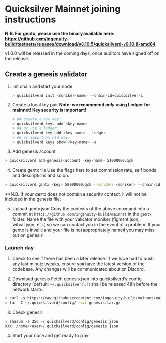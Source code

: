 # Quicksilver Mainnet joining instructions

**N.B. For gentx, please use the binary available here: https://github.com/ingenuity-build/testnets/releases/download/v0.10.5/quicksilverd-v0.10.8-amd64**

v1.0.0 will be released in the coming days, once auditors have signed off on the release.

## Create a genesis validator

1. Init chain and start your node

   ```sh
   > quicksilverd init <moniker-name> --chain-id=quicksilver-1
   ```

2. Create a local key pair
  **Note: we recommend _only_ using Ledger for mainnet! Key security is important!**

   ```sh
   > ## create a new key:
   > quicksilverd keys add <key-name>
   > ## or use a ledger:
   > quicksilverd key add <key-name> --ledger     
   > ## or import an old key:
   > quicksilverd keys show <key-name> -a
   ```

3. Add genesis account

  ```sh
  > quicksilverd add-genesis-account <key-name> 51000000uqck
  ```

4. Create gentx file
  Use the flags here to set commission rate, self bonds and descriptions and so on.

  ```sh
  > quicksilverd gentx <key> 50000000uqck --moniker <moniker> --chain-id quicksilver-1 --security-contact security@validator.com
  ```
  
  **N.B. If your gentx does not contain a security contact, it will not be included in the genesis file.

5. Upload gentx.json
  Copy the contents of the above command into a commit at `https://github.com/ingenuity-build/mainnet` in the `gentx` folder. Name the file with your validator moniker (figment.json, witval.json, etc.) so we can contact you in the event of a problem. If your gentx is invalid and your file is not appropriately named you may miss out on genesis!

### Launch day

1. Check to see if there has been a later release. 
  If we have had to push any last minute tweaks, ensure you have the latest version of the codebase. Any changes will be communicated about on Discord.

2. Download genesis 
  Fetch genesis.json into quicksilverd's config directory (default: `~/.quicksilverd`). It shall be released 48h before the network starts.

  ```sh
  > curl -s https://raw.githubusercontent.com/ingenuity-build/mainnet/main/genesis/genesis.tar.gz > genesis.tar.gz
  > tar -C ~/.quicksilverd/config/ -xvf genesis.tar.gz
   ```
3. Check genesis

  ```sh
  > shasum -a 256 ~/.quicksilverd/config/genesis.json
  XXX  /home/<user>/.quicksilverd/config/genesis.json
  ```

4. Start your node and get ready to play!
